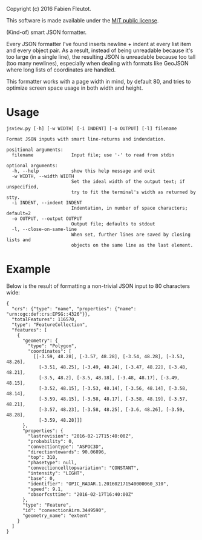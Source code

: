 Copyright (c) 2016 Fabien Fleutot.

This software is made available under the
[MIT public license](https://opensource.org/licenses/MIT).

(Kind-of) smart JSON formatter.

Every JSON formatter I've found inserts newline + indent at every
list item and every object pair. As a result, instead of being
unreadable because it's too large (in a single line), the resulting
JSON is unreadable because too tall (too many newlines), especially
when dealing with formats like GeoJSON where long lists of
coordinates are handled.

This formatter works with a page width in mind, by default 80, and
tries to optimize screen space usage in both width and height.

# Usage

```
jsview.py [-h] [-w WIDTH] [-i INDENT] [-o OUTPUT] [-l] filename

Format JSON inputs with smart line-returns and indendation.

positional arguments:
  filename              Input file; use '-' to read from stdin

optional arguments:
  -h, --help            show this help message and exit
  -w WIDTH, --width WIDTH
                        Set the ideal width of the output text; if unspecified,
						try to fit the terminal's width as returned by stty.
  -i INDENT, --indent INDENT
                        Indentation, in number of space characters; default=2
  -o OUTPUT, --output OUTPUT
                        Output file; defaults to stdout
  -l, --close-on-same-line
                        When set, further lines are saved by closing lists and
                        objects on the same line as the last element.
```

# Example

Below is the result of formatting a non-trivial JSON input to 80 characters wide:

```
{
  "crs": {"type": "name", "properties": {"name": "urn:ogc:def:crs:EPSG::4326"}},
  "totalFeatures": 116570,
  "type": "FeatureCollection",
  "features": [
    {
      "geometry": {
        "type": "Polygon",
        "coordinates": [
          [[-3.59, 48.28], [-3.57, 48.28], [-3.54, 48.28], [-3.53, 48.26],
            [-3.51, 48.25], [-3.49, 48.24], [-3.47, 48.22], [-3.48, 48.21],
            [-3.5, 48.2], [-3.5, 48.18], [-3.48, 48.17], [-3.49, 48.15],
            [-3.52, 48.15], [-3.53, 48.14], [-3.56, 48.14], [-3.58, 48.14],
            [-3.59, 48.15], [-3.58, 48.17], [-3.58, 48.19], [-3.57, 48.21],
            [-3.57, 48.23], [-3.58, 48.25], [-3.6, 48.26], [-3.59, 48.28],
            [-3.59, 48.28]]]
      },
      "properties": {
        "lastrevision": "2016-02-17T15:40:00Z",
        "probability": 0,
        "convectiontype": "ASPOC3D",
        "directiontowards": 90.06896,
        "top": 310,
        "phasetype": null,
        "convectioncelltopvariation": "CONSTANT",
        "intensity": "LIGHT",
        "base": 0,
        "identifier": "OPIC_RADAR.1.201602171540000060_310",
        "speed": 9.1,
        "obsorfcsttime": "2016-02-17T16:40:00Z"
      },
      "type": "Feature",
      "id": "convectionAirm.3449590",
      "geometry_name": "extent"
    }
  ]
}
```
